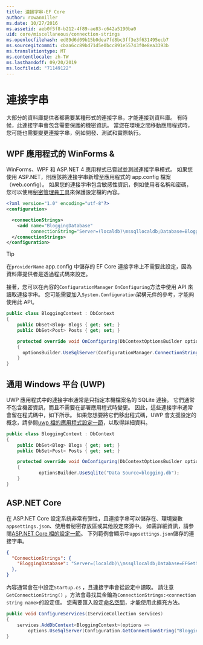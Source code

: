 ```yaml
---
title: 連接字串-EF Core
author: rowanmiller
ms.date: 10/27/2016
ms.assetid: aeb0f5f8-b212-4f89-ae83-c642a5190ba0
uid: core/miscellaneous/connection-strings
ms.openlocfilehash: ed89d6d09b15b0dea7fd8bc3ff3e3f631495ecb7
ms.sourcegitcommit: cbaa6cc89bd71d5e0bcc891e55743f0e8ea3393b
ms.translationtype: MT
ms.contentlocale: zh-TW
ms.lasthandoff: 09/20/2019
ms.locfileid: "71149122"
---
```

# <a name="connection-strings"></a>連接字串

大部分的資料庫提供者都需要某種形式的連接字串，才能連接到資料庫。 有時候，此連接字串會包含需要保護的機密資訊。 當您在環境之間移動應用程式時，您可能也需要變更連接字串，例如開發、測試和實際執行。

## <a name="winforms--wpf-applications"></a>WPF 應用程式的 WinForms &

WinForms、WPF 和 ASP.NET 4 應用程式已嘗試並測試連接字串模式。 如果您使用 ASP.NET，則應該將連接字串新增至應用程式的 app.config 檔案（web.config）。 如果您的連接字串包含敏感性資訊，例如使用者名稱和密碼，您可以使用[秘密管理員工具](https://docs.microsoft.com/aspnet/core/security/app-secrets#secret-manager)來保護設定檔的內容。

``` xml
<?xml version="1.0" encoding="utf-8"?>
<configuration>

  <connectionStrings>
    <add name="BloggingDatabase"
         connectionString="Server=(localdb)\mssqllocaldb;Database=Blogging;Trusted_Connection=True;" />
  </connectionStrings>
</configuration>
```

> [!TIP]  
> 在`providerName` app.config 中儲存的 EF Core 連接字串上不需要此設定，因為資料庫提供者是透過程式碼來設定。

接著，您可以在內容的`ConfigurationManager` `OnConfiguring`方法中使用 API 來讀取連接字串。 您可能需要加入`System.Configuration`架構元件的參考，才能夠使用此 API。

``` csharp
public class BloggingContext : DbContext
{
    public DbSet<Blog> Blogs { get; set; }
    public DbSet<Post> Posts { get; set; }

    protected override void OnConfiguring(DbContextOptionsBuilder optionsBuilder)
    {
      optionsBuilder.UseSqlServer(ConfigurationManager.ConnectionStrings["BloggingDatabase"].ConnectionString);
    }
}
```

## <a name="universal-windows-platform-uwp"></a>通用 Windows 平台 (UWP)

UWP 應用程式中的連接字串通常是只指定本機檔案名的 SQLite 連接。 它們通常不包含機密資訊，而且不需要在部署應用程式時變更。 因此，這些連接字串通常會留在程式碼中，如下所示。 如果您想要將它們移出程式碼，UWP 會支援設定的概念，請參閱[uwp 檔的應用程式設定一節](https://docs.microsoft.com/windows/uwp/app-settings/store-and-retrieve-app-data)，以取得詳細資料。

``` csharp
public class BloggingContext : DbContext
{
    public DbSet<Blog> Blogs { get; set; }
    public DbSet<Post> Posts { get; set; }

    protected override void OnConfiguring(DbContextOptionsBuilder optionsBuilder)
    {
            optionsBuilder.UseSqlite("Data Source=blogging.db");
    }
}
```

## <a name="aspnet-core"></a>ASP.NET Core

在 ASP.NET Core 設定系統非常有彈性，且連接字串可以儲存在、環境變數`appsettings.json`、使用者秘密存放區或其他設定來源中。 如需詳細資訊，請參閱[ASP.NET Core 檔的設定一節](https://docs.asp.net/en/latest/fundamentals/configuration.html)。 下列範例會顯示中`appsettings.json`儲存的連接字串。

``` json
{
  "ConnectionStrings": {
    "BloggingDatabase": "Server=(localdb)\\mssqllocaldb;Database=EFGetStarted.ConsoleApp.NewDb;Trusted_Connection=True;"
  },
}
```

內容通常會在中設定`Startup.cs` ，且連接字串會從設定中讀取。 請注意`GetConnectionString()` ，方法會尋找其金鑰為`ConnectionStrings:<connection string name>`的設定值。 您需要匯入設定[命名空間](https://docs.microsoft.com/dotnet/api/microsoft.extensions.configuration)，才能使用此擴充方法。

``` csharp
public void ConfigureServices(IServiceCollection services)
{
    services.AddDbContext<BloggingContext>(options =>
        options.UseSqlServer(Configuration.GetConnectionString("BloggingDatabase")));
}
```
